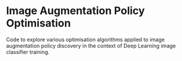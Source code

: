 # Image Augmentation Policy Optimisation
Code to explore various optimisation algorithms applied to image augmentation policy discovery in the context of Deep Learning image classifier training. 
